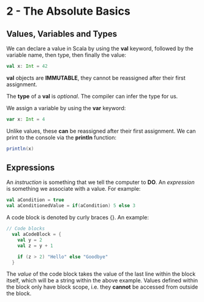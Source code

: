 # 2 - The Absolute Basics

## Values, Variables and Types

We can declare a value in Scala by using the **val** keyword, followed by the variable name, then type,
then finally the value:
```scala
val x: Int = 42
```
**val** objects are **IMMUTABLE**, they cannot be reassigned 
after their first assignment. 

The **type** of a **val** is _optional_. The compiler can 
infer the type for us.

We assign a variable by using the **var** keyword:
```scala
var x: Int = 4
```

Unlike values, these **can** be reassigned after their first assignment.
We can print to the console via the **println** function:
```scala
println(x)
```

## Expressions
An _instruction_ is something that we tell the computer to **DO**.
An _expression_ is something we associate with a value. For 
example:
```scala
val aCondition = true
val aConditionedValue = if(aCondition) 5 else 3
```

A code block is denoted by curly braces {}. An example:
```scala
// Code blocks
  val aCodeBlock = {
    val y = 2
    val z = y + 1

    if (z > 2) "Hello" else "Goodbye"
  }
```
The _value_ of the code block takes the value of the last line 
within the block itself, which will be a string within the 
above example.
Values defined within the block only have block scope, i.e. they 
**cannot** be accessed from outside the block.
